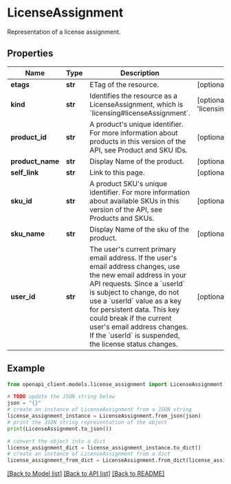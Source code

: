 # LicenseAssignment

Representation of a license assignment.

## Properties

Name | Type | Description | Notes
------------ | ------------- | ------------- | -------------
**etags** | **str** | ETag of the resource. | [optional] 
**kind** | **str** | Identifies the resource as a LicenseAssignment, which is &#x60;licensing#licenseAssignment&#x60;. | [optional] [default to 'licensing#licenseAssignment']
**product_id** | **str** | A product&#39;s unique identifier. For more information about products in this version of the API, see Product and SKU IDs. | [optional] 
**product_name** | **str** | Display Name of the product. | [optional] 
**self_link** | **str** | Link to this page. | [optional] 
**sku_id** | **str** | A product SKU&#39;s unique identifier. For more information about available SKUs in this version of the API, see Products and SKUs. | [optional] 
**sku_name** | **str** | Display Name of the sku of the product. | [optional] 
**user_id** | **str** | The user&#39;s current primary email address. If the user&#39;s email address changes, use the new email address in your API requests. Since a &#x60;userId&#x60; is subject to change, do not use a &#x60;userId&#x60; value as a key for persistent data. This key could break if the current user&#39;s email address changes. If the &#x60;userId&#x60; is suspended, the license status changes. | [optional] 

## Example

```python
from openapi_client.models.license_assignment import LicenseAssignment

# TODO update the JSON string below
json = "{}"
# create an instance of LicenseAssignment from a JSON string
license_assignment_instance = LicenseAssignment.from_json(json)
# print the JSON string representation of the object
print(LicenseAssignment.to_json())

# convert the object into a dict
license_assignment_dict = license_assignment_instance.to_dict()
# create an instance of LicenseAssignment from a dict
license_assignment_from_dict = LicenseAssignment.from_dict(license_assignment_dict)
```
[[Back to Model list]](../README.md#documentation-for-models) [[Back to API list]](../README.md#documentation-for-api-endpoints) [[Back to README]](../README.md)


